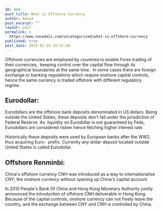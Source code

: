 ```yaml
---
ID: 868
post_title: What is Offshore Currency
author: Naved
post_excerpt: ""
layout: post
permalink: >
  https://www.navedali.com/uncategorized/what-is-offshore-currency
published: true
post_date: 2019-01-25 19:12:50
---
```

Offshore currencies are employed by countries to enable Forex trading of their currencies,  keeping control over the capital flow through its geographical boundaries at the same time.  In some cases there are foreign exchange or banking regulations which require onshore capital controls, hence the same currency is traded offshore with different regulatory regime.
<h2>Eurodollar:</h2>
Eurodollars are the offshore bank deposits denominated in US dollars. Being outside the United States, these deposits don't fall under the jurisdiction of Federal Reserve. As  liquidity on Eurodollar is not guaranteed by Feds, Eurodollars are considered riskier hence fetching higher interest rate.

Historically these deposits were used by European banks after the WW2, thus acquiring Euro-  prefix. Currently any dollar deposit located outside United States is called Eurodollar.
<h2 class="post-headline ">Offshore Renminbi:</h2>
China's offshore currency CNH was introduced as a way to internationalise CNY, the onshore currency without opening up China's capital account.

In 2010 People's Bank Of China and Hong Kong Monetary Authority jointly announced the introduction of offshore CNH deliverable in Hong Kong. Because of the capital controls, onshore currency can not freely leave the country, and the exchange between CNY and CNH is controlled by China.